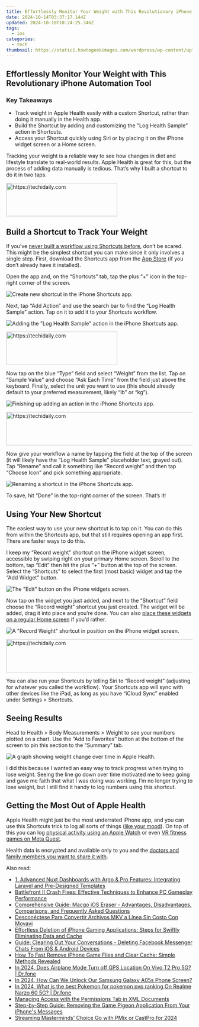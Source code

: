 ```yaml
---
title: Effortlessly Monitor Your Weight with This Revolutionary iPhone Automation Tool
date: 2024-10-14T03:37:17.144Z
updated: 2024-10-18T10:24:25.346Z
tags:
  - ios
categories:
  - tech
thumbnail: https://static1.howtogeekimages.com/wordpress/wp-content/uploads/2024/07/iphone_shortcut_health.jpg
---
```


## Effortlessly Monitor Your Weight with This Revolutionary iPhone Automation Tool

### Key Takeaways

* Track weight in Apple Health easily with a custom Shortcut, rather than doing it manually in the Health app.
* Build the Shortcut by adding and customizing the "Log Health Sample" action in Shortcuts.
* Access your Shortcut quickly using Siri or by placing it on the iPhone widget screen or a Home screen.

 Tracking your weight is a reliable way to see how changes in diet and lifestyle translate to real-world results. Apple Health is great for this, but the process of adding data manually is tedious. That’s why I built a shortcut to do it in two taps.

<!-- affiliate ads begin -->
<a href="https://laganoo.pxf.io/c/5597632/1528689/16446" target="_top" id="1528689">
  <img src="//a.impactradius-go.com/display-ad/16446-1528689" border="0" alt="https://techidaily.com" width="300" height="90"/>
</a>
<img height="0" width="0" src="https://laganoo.pxf.io/i/5597632/1528689/16446" style="position:absolute;visibility:hidden;" border="0" />
<!-- affiliate ads end -->

##  Build a Shortcut to Track Your Weight

 If you've [never built a workflow using Shortcuts before](https://android-location.techidaily.com/for-people-wanting-to-mock-gps-on-xiaomi-redmi-note-12-5g-devices-drfone-by-drfone-virtual/), don’t be scared. This might be the simplest shortcut you can make since it only involves a single step. First, download the Shortcuts app from the [App Store](https://apps.apple.com/us/app/shortcuts/id915249334) (if you don’t already have it installed).

 Open the app and, on the “Shortcuts” tab, tap the plus “+” icon in the top-right corner of the screen.

![Create new shortcut in the iPhone Shortcuts app.](https://static1.howtogeekimages.com/wordpress/wp-content/uploads/2024/07/screenshot-2024-07-27-at-09-17-04.png) 

 Next, tap “Add Action” and use the search bar to find the “Log Health Sample” action. Tap on it to add it to your Shortcuts workflow.

![Adding the "Log Health Sample" action in the iPhone Shortcuts app.](https://static1.howtogeekimages.com/wordpress/wp-content/uploads/2024/07/new-shortcut.png) 

<!-- affiliate ads begin -->
<a href="https://laganoo.pxf.io/c/5597632/1484940/16446" target="_top" id="1484940">
  <img src="//a.impactradius-go.com/display-ad/16446-1484940" border="0" alt="https://techidaily.com" width="300" height="90"/>
</a>
<img height="0" width="0" src="https://laganoo.pxf.io/i/5597632/1484940/16446" style="position:absolute;visibility:hidden;" border="0" />
<!-- affiliate ads end -->

 Now tap on the blue “Type” field and select “Weight” from the list. Tap on “Sample Value” and choose “Ask Each Time” from the field just above the keyboard. Finally, select the unit you want to use (this should already default to your preferred measurement, likely “lb” or “kg”).

![Finishing up adding an action in the iPhone Shortcuts app.](https://static1.howtogeekimages.com/wordpress/wp-content/uploads/2024/07/new-shortcut-2.png) 

<!-- affiliate ads begin -->
<a href="https://unicoeye.pxf.io/c/5597632/2134246/18498" target="_top" id="2134246">
  <img src="//a.impactradius-go.com/display-ad/18498-2134246" border="0" alt="https://techidaily.com" width="728" height="90"/>
</a>
<img height="0" width="0" src="https://unicoeye.pxf.io/i/5597632/2134246/18498" style="position:absolute;visibility:hidden;" border="0" />
<!-- affiliate ads end -->

 Now give your workflow a name by tapping the field at the top of the screen (it will likely have the “Log Health Sample” placeholder text, grayed out). Tap “Rename” and call it something like “Record weight” and then tap “Choose Icon” and pick something appropriate.

![Renaming a shortcut in the iPhone Shortcuts app.](https://static1.howtogeekimages.com/wordpress/wp-content/uploads/2024/07/record-weight.png) 

 To save, hit “Done” in the top-right corner of the screen. That’s it!

##  Using Your New Shortcut

 The easiest way to use your new shortcut is to tap on it. You can do this from within the Shortcuts app, but that still requires opening an app first. There are faster ways to do this.

 I keep my “Record weight” shortcut on the iPhone widget screen, accessible by swiping right on your primary Home screen. Scroll to the bottom, tap “Edit” then hit the plus “+” button at the top of the screen. Select the “Shortcuts” to select the first (most basic) widget and tap the “Add Widget” button. 

![The "Edit" button on the iPhone widgets screen.](https://static1.howtogeekimages.com/wordpress/wp-content/uploads/2024/07/screenshot-2024-07-27-at-09-56-22.png) 

 Now tap on the widget you just added, and next to the “Shortcut” field choose the “Record weight” shortcut you just created. The widget will be added, drag it into place and you’re done. You can also [place these widgets on a regular Home screen](https://screen-mirror.techidaily.com/how-to-screen-mirroring-infinix-zero-30-5g-drfone-by-drfone-android/) if you’d rather.

![A "Record Weight" shortcut in position on the iPhone widget screen.](https://static1.howtogeekimages.com/wordpress/wp-content/uploads/2024/07/screenshot-2024-07-27-at-09-56-45.png) 

<!-- affiliate ads begin -->
<a href="https://appsumo.8odi.net/c/5597632/2044585/7443" target="_top" id="2044585">
  <img src="//a.impactradius-go.com/display-ad/7443-2044585" border="0" alt="https://techidaily.com" width="728" height="90"/>
</a>
<img height="0" width="0" src="https://appsumo.8odi.net/i/5597632/2044585/7443" style="position:absolute;visibility:hidden;" border="0" />
<!-- affiliate ads end -->

 You can also run your Shortcuts by telling Siri to “Record weight” (adjusting for whatever you called the workflow). Your Shortcuts app will sync with other devices like the iPad, as long as you have “iCloud Sync” enabled under Settings > Shortcuts.

##  Seeing Results

 Head to Health > Body Measurements > Weight to see your numbers plotted on a chart. Use the “Add to Favorites” button at the bottom of the screen to pin this section to the “Summary” tab.

![A graph showing weight change over time in Apple Health.](https://static1.howtogeekimages.com/wordpress/wp-content/uploads/2024/07/weight.png) 

 I did this because I wanted an easy way to track progress when trying to lose weight. Seeing the line go down over time motivated me to keep going and gave me faith that what I was doing was working. I’m no longer trying to lose weight, but I still find it handy to log numbers using this shortcut.

##  Getting the Most Out of Apple Health

 Apple Health might just be the most underrated iPhone app, and you can use this Shortcuts trick to log all sorts of things ([like your mood](https://fix-guide.techidaily.com/play-store-not-working-on-tecno-camon-20-8-solutions-inside-drfone-by-drfone-fix-android-problems-fix-android-problems/)). On top of this you can log [physical activity using an Apple Watch](https://article-tips.techidaily.com/new-2024-approved-crafting-gentle-sound-declines-with-logic-pro/) or even [VR fitness games on Meta Quest](https://tech-recovery.techidaily.com/best-iphone-models-for-gamers-in-2e2023-a-comprehensive-guide/).

 Health data is encrypted and available only to you and the [doctors and family members you want to share it with](https://facebook-videos.techidaily.com/new-in-2024-masterful-methods-for-attaching-fb-story-links/).

<ins class="adsbygoogle"
     style="display:block"
     data-ad-format="autorelaxed"
     data-ad-client="ca-pub-7571918770474297"
     data-ad-slot="1223367746"></ins>

<ins class="adsbygoogle"
     style="display:block"
     data-ad-client="ca-pub-7571918770474297"
     data-ad-slot="8358498916"
     data-ad-format="auto"
     data-full-width-responsive="true"></ins>

<span class="atpl-alsoreadstyle">Also read:</span>
<div><ul>
<li><a href="https://fox-web3.techidaily.com/1-advanced-nuxt-dashboards-with-argo-and-pro-features-integrating-laravel-and-pre-designed-templates/"><u>1. Advanced Nuxt Dashboards with Argo & Pro Features: Integrating Laravel and Pre-Designed Templates</u></a></li>
<li><a href="https://program-issues.techidaily.com/battlefront-ii-crash-fixes-effective-techniques-to-enhance-pc-gameplay-performance/"><u>Battlefront II Crash Fixes: Effective Techniques to Enhance PC Gameplay Performance</u></a></li>
<li><a href="https://os-tips.techidaily.com/comprehensive-guide-macgo-ios-eraser-advantages-disadvantages-comparisons-and-frequently-asked-questions/"><u>Comprehensive Guide: Macgo iOS Eraser - Advantages, Disadvantages, Comparisons, and Frequently Asked Questions</u></a></li>
<li><a href="https://win-solutions.techidaily.com/desconectese-para-convertir-archivos-mkv-a-linea-sin-costo-con-movavi/"><u>Desconéctese Para Convertir Archivos MKV a Línea Sin Costo Con Movavi</u></a></li>
<li><a href="https://os-tips.techidaily.com/effortless-deletion-of-iphone-gaming-applications-steps-for-swiftly-eliminating-data-and-cache/"><u>Effortless Deletion of iPhone Gaming Applications: Steps for Swiftly Eliminating Data and Cache</u></a></li>
<li><a href="https://os-tips.techidaily.com/guide-clearing-out-your-conversations-deleting-facebook-messenger-chats-from-ios-and-android-devices/"><u>Guide: Clearing Out Your Conversations - Deleting Facebook Messenger Chats From iOS & Android Devices</u></a></li>
<li><a href="https://os-tips.techidaily.com/how-to-fast-remove-iphone-game-files-and-clear-cache-simple-methods-revealed/"><u>How To Fast Remove iPhone Game Files and Clear Cache: Simple Methods Revealed</u></a></li>
<li><a href="https://review-topics.techidaily.com/in-2024-does-airplane-mode-turn-off-gps-location-on-vivo-t2-pro-5g-drfone-by-drfone-virtual-android/"><u>In 2024, Does Airplane Mode Turn off GPS Location On Vivo T2 Pro 5G? | Dr.fone</u></a></li>
<li><a href="https://android-unlock.techidaily.com/in-2024-how-can-we-unlock-our-samsung-galaxy-a05s-phone-screen-by-drfone-android/"><u>In 2024, How Can We Unlock Our Samsung Galaxy A05s Phone Screen?</u></a></li>
<li><a href="https://pokemon-go-android.techidaily.com/in-2024-what-is-the-best-pokemon-for-pokemon-pvp-ranking-on-realme-narzo-60-5g-drfone-by-drfone-virtual-android/"><u>In 2024, What is the best Pokemon for pokemon pvp ranking On Realme Narzo 60 5G? | Dr.fone</u></a></li>
<li><a href="https://fox-tls.techidaily.com/managing-access-with-the-permissions-tab-in-xml-documents/"><u>Managing Access with the Permissions Tab in XML Documents</u></a></li>
<li><a href="https://os-tips.techidaily.com/step-by-step-guide-removing-the-game-pigeon-application-from-your-iphones-messages/"><u>Step-by-Step Guide: Removing the Game Pigeon Application From Your iPhone's Messages</u></a></li>
<li><a href="https://some-guidance.techidaily.com/streaming-masterminds-choice-go-with-pmix-or-castpro-for-2024/"><u>Streaming Masterminds' Choice Go with PMix or CastPro for 2024</u></a></li>
</ul></div>

